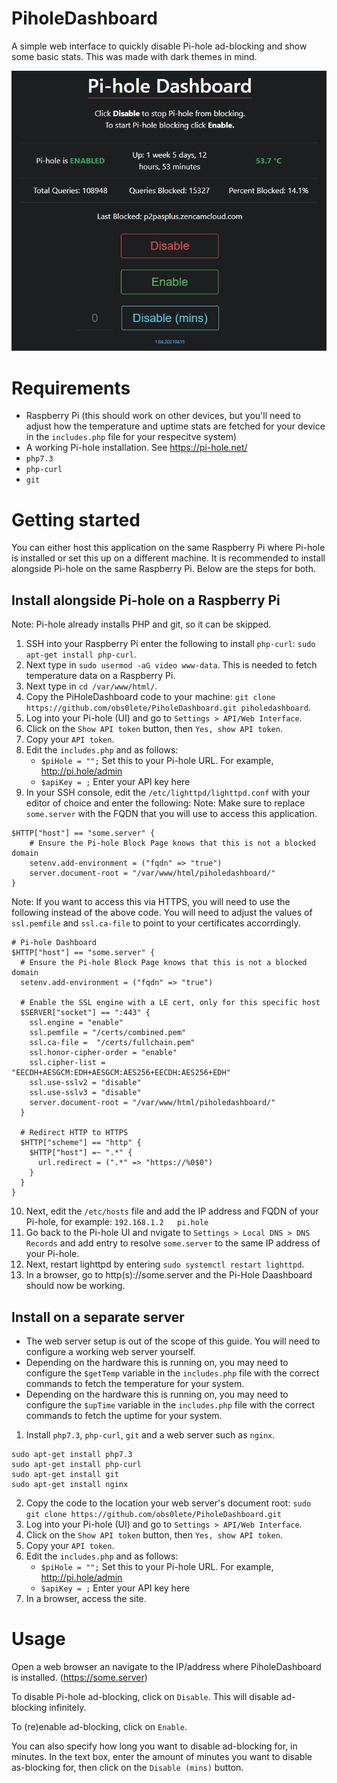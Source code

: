 # PiholeDashboard
A simple web interface to quickly disable Pi-hole ad-blocking and show some basic stats. This was made with dark themes in mind.

![image description](https://raw.githubusercontent.com/obs0lete/PiholeDashboard/master/images/screenshot.png)

# Requirements
- Raspberry Pi (this should work on other devices, but you'll need to adjust how the temperature and uptime stats are fetched for your device in the `includes.php` file for your respecitve system)
- A working Pi-hole installation. See https://pi-hole.net/
- `php7.3`
- `php-curl`
- `git`

# Getting started
You can either host this application on the same Raspberry Pi where Pi-hole is installed or set this up on a different machine.
It is recommended to install alongside Pi-hole on the same Raspberry Pi.
Below are the steps for both.

## Install alongside Pi-hole on a Raspberry Pi
Note: Pi-hole already installs PHP and git, so it can be skipped.
1. SSH into your Raspberry Pi enter the following to install `php-curl`: `sudo apt-get install php-curl`.
2. Next type in `sudo usermod -aG video www-data`. This is needed to fetch temperature data on a Raspberry Pi.
3. Next type in `cd /var/www/html/`.
4. Copy the PiHoleDashboard code to your machine: `git clone https://github.com/obs0lete/PiholeDashboard.git piholedashboard`.
5. Log into your Pi-hole (UI) and go to `Settings > API/Web Interface`.
6. Click on the `Show API token` button, then `Yes, show API token`.
7. Copy your `API token`.
8. Edit the `includes.php` and as follows:
    - `$piHole = "";` Set this to your Pi-hole URL. For example, http://pi.hole/admin
    - `$apiKey = ;` Enter your API key here
9. In your SSH console, edit the `/etc/lighttpd/lighttpd.conf` with your editor of choice and enter the following:
Note: Make sure to replace `some.server` with the FQDN that you will use to access this application.
```
$HTTP["host"] == "some.server" {
    # Ensure the Pi-hole Block Page knows that this is not a blocked domain
    setenv.add-environment = ("fqdn" => "true")
    server.document-root = "/var/www/html/piholedashboard/"
}
```
Note: If you want to access this via HTTPS, you will need to use the following instead of the above code. You will need to adjust the values of `ssl.pemfile` and `ssl.ca-file` to point to your certificates accorrdingly. 
```
# Pi-hole Dashboard
$HTTP["host"] == "some.server" {
  # Ensure the Pi-hole Block Page knows that this is not a blocked domain
  setenv.add-environment = ("fqdn" => "true")

  # Enable the SSL engine with a LE cert, only for this specific host
  $SERVER["socket"] == ":443" {
    ssl.engine = "enable"
    ssl.pemfile = "/certs/combined.pem"
    ssl.ca-file =  "/certs/fullchain.pem"
    ssl.honor-cipher-order = "enable"
    ssl.cipher-list = "EECDH+AESGCM:EDH+AESGCM:AES256+EECDH:AES256+EDH"
    ssl.use-sslv2 = "disable"
    ssl.use-sslv3 = "disable"
    server.document-root = "/var/www/html/piholedashboard/"
  }

  # Redirect HTTP to HTTPS
  $HTTP["scheme"] == "http" {
    $HTTP["host"] =~ ".*" {
      url.redirect = (".*" => "https://%0$0")
    }
  }
}
```

10. Next, edit the `/etc/hosts` file and add the IP address and FQDN of your Pi-hole, for example:
`192.168.1.2   pi.hole`
11. Go back to the Pi-hole UI and nvigate to `Settings > Local DNS > DNS Records` and add entry to resolve `some.server` to the same IP address of your Pi-hole.
12. Next, restart lighttpd by entering `sudo systemctl restart lighttpd`.
14. In a browser, go to http(s)://some.server and the Pi-Hole Daashboard should now be working.

## Install on a separate server
- The web server setup is out of the scope of this guide. You will need to configure a working web server yourself. 
- Depending on the hardware this is running on, you may need to configure the `$getTemp` variable in the `includes.php` file with the correct commands to fetch the temperature for your system.
- Depending on the hardware this is running on, you may need to configure the `$upTime` variable in the `includes.php` file with the correct commands to fetch the uptime for your system.
1. Install `php7.3`, `php-curl`, `git` and a web server such as `nginx`.
```
sudo apt-get install php7.3
sudo apt-get install php-curl
sudo apt-get install git
sudo apt-get install nginx
```
2. Copy the code to the location your web server's document root: `sudo git clone https://github.com/obs0lete/PiholeDashboard.git`
3. Log into your Pi-hole (UI) and go to `Settings > API/Web Interface`.
4. Click on the `Show API token` button, then `Yes, show API token`.
5. Copy your `API token`.
6. Edit the `includes.php` and as follows:
    - `$piHole = "";` Set this to your Pi-hole URL. For example, http://pi.hole/admin
    - `$apiKey = ;` Enter your API key here
7. In a browser, access the site.

# Usage
Open a web browser an navigate to the IP/address where PiholeDashboard is installed. (https://some.server)

To disable Pi-hole ad-blocking, click on `Disable`. This will disable ad-blocking infinitely.

To (re)enable ad-blocking, click on `Enable`.

You can also specify how long you want to disable ad-blocking for, in minutes. In the text box, enter the amount of minutes you want to disable as-blocking for, then click on the `Disable (mins)` button.
